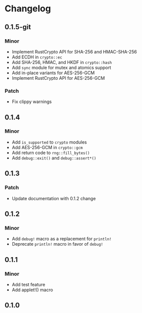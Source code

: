 # Changelog

## 0.1.5-git

### Minor

- Implement RustCrypto API for SHA-256 and HMAC-SHA-256
- Add ECDH in `crypto::ec`
- Add SHA-256, HMAC, and HKDF in `crypto::hash`
- Add `sync` module for mutex and atomics support
- Add in-place variants for AES-256-GCM
- Implement RustCrypto API for AES-256-GCM

### Patch

- Fix clippy warnings

## 0.1.4

### Minor

- Add `is_supported` to `crypto` modules
- Add AES-256-GCM in `crypto::gcm`
- Add return code to `rng::fill_bytes()`
- Add `debug::exit()` and `debug::assert*()`

## 0.1.3

### Patch

- Update documentation with 0.1.2 change

## 0.1.2

### Minor

- Add `debug!` macro as a replacement for `println!`
- Deprecate `println!` macro in favor of `debug!`

## 0.1.1

### Minor

- Add test feature
- Add applet!() macro

## 0.1.0

<!-- Increment to skip CHANGELOG.md test: 4 -->
